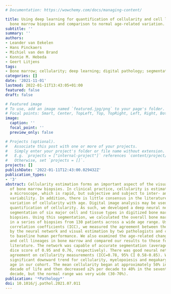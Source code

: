 ```yaml
---
# Documentation: https://wowchemy.com/docs/managing-content/

title: Using deep learning for quantification of cellularity and cell lineages in
  bone marrow biopsies and comparison to normal age-related variation.
subtitle: ''
summary: ''
authors:
- Leander van Eekelen
- Hans Pinckaers
- Michiel van den Brand
- Konnie M. Hebeda
- Geert Litjens
tags:
- Bone marrow; cellularity; deep learning; digital pathology; segmentation
categories: []
date: '2021-11-01'
lastmod: 2022-01-11T13:43:05+01:00
featured: false
draft: false

# Featured image
# To use, add an image named `featured.jpg/png` to your page's folder.
# Focal points: Smart, Center, TopLeft, Top, TopRight, Left, Right, BottomLeft, Bottom, BottomRight.
image:
  caption: ''
  focal_point: ''
  preview_only: false

# Projects (optional).
#   Associate this post with one or more of your projects.
#   Simply enter your project's folder or file name without extension.
#   E.g. `projects = ["internal-project"]` references `content/project/deep-learning/index.md`.
#   Otherwise, set `projects = []`.
projects: []
publishDate: '2022-01-11T12:43:00.029432Z'
publication_types:
- '3'
abstract: Cellularity estimation forms an important aspect of the visual examination
  of bone marrow biopsies. In clinical practice, cellularity is estimated by eye under
  a microscope, which is rapid, but subjective and subject to inter- and intraobserver
  variability. In addition, there is little consensus in the literature on the normal
  variation of cellularity with age. Digital image analysis may be used for more objective
  quantification of cellularity. As such, we developed a deep neural network for the
  segmentation of six major cell and tissue types in digitized bone marrow trephine
  biopsies. Using this segmentation, we calculated the overall bone marrow cellularity
  in a series of biopsies from 130 patients across a wide age range. Using intraclass
  correlation coefficients (ICC), we measured the agreement between the quantification
  by the neural network and visual estimation by two pathologists and compared it
  to baseline human performance. We also examined the age-related changes of cellularity
  and cell lineages in bone marrow and compared our results to those found in the
  literature. The network was capable of accurate segmentation (average accuracy and
  dice score of 0.95 and 0.76, respectively). There was good neural network-pathologist
  agreement on cellularity measurements (ICC=0.78, 95% CI 0.58-0.85). We found a statistically
  significant downward trend for cellularity, myelopoiesis and megakaryocytes with
  age in our cohort. The mean cellularity began at approximately 50% in the third
  decade of life and then decreased ±2% per decade to 40% in the seventh and eighth
  decade, but the normal range was very wide (30-70%).
publication: '*Pathology*'
doi: 10.1016/j.pathol.2021.07.011
---
```

